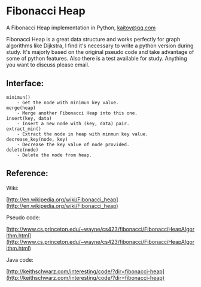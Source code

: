 Fibonacci Heap
=============

A Fibonacci Heap implementation in Python, kaitoy@qq.com

Fibonacci Heap is a great data structure and works perfectly for graph algorithms like Dijkstra, I find it's necessary to write a python version during study.
It's majorly based on the original pseudo code and take advantage of some of python features.
Also there is a test available for study.
Anything you want to discuss please email.

Interface:
-------------

    minimun()
        - Get the node with minimun key value.
    merge(heap)
        - Merge another Fibonacci Heap into this one.
    insert(key, data)
        - Insert a new node with (key, data) pair.
    extract_min()
        - Extract the node in heap with minmun key value.
    decrease_key(node, key)
        - Decrease the key value of node provided.
    delete(node)
        - Delete the node from heap.

Reference:
-------------
Wiki:

[http://en.wikipedia.org/wiki/Fibonacci_heap](http://en.wikipedia.org/wiki/Fibonacci_heap)

Pseudo code:

[http://www.cs.princeton.edu/~wayne/cs423/fibonacci/FibonacciHeapAlgorithm.html](http://www.cs.princeton.edu/~wayne/cs423/fibonacci/FibonacciHeapAlgorithm.html)

Java code:

[http://keithschwarz.com/interesting/code/?dir=fibonacci-heap](http://keithschwarz.com/interesting/code/?dir=fibonacci-heap)

